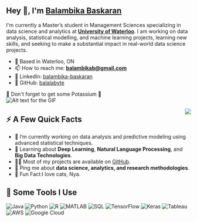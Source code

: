 ## Hey 👋, I'm [Balambika Baskaran](#)

I'm currently a Master’s student in Management Sciences specializing in data science and analytics at **[University of Waterloo](#)**. I am working on data analysis, statistical modelling, and machine learning projects, learning new skills, and seeking to make a substantial impact in real-world data science projects.

- 🌁 Based in Waterloo, ON
- 📫 How to reach me: **balambikab@gmail.com**
- 🔗 LinkedIn: [balambika-baskaran](https://www.linkedin.com/in/balambika-baskaran)
- 💼 GitHub: [balalabyte](https://github.com/balalabyte)

🍌 Don't forget to get some Potassium 🍌                                                               
![Alt text for the GIF](https://github.com/balalabyte/balalabyte/assets/60688697/cbca8b68-dbab-430e-8ec6-1643fe6d6d76)


<img src="https://github.com/balalabyte/balalabyte/assets/60688697/cbca8b68-dbab-430e-8ec6-1643fe6d6d76?raw=true" align="right" />

## ⚡️ A Few Quick Facts

- 🔭 I’m currently working on data analysis and predictive modeling using advanced statistical techniques.
- 🧐 Learning about **Deep Learning**, **Natural Language Processing**, and **Big Data Technologies**.
- 👨‍💻 Most of my projects are available on [GitHub](https://github.com/balalabyte).
- 💬 Ping me about **data science, analytics, and research methodologies**.
- 🎉 Fun Fact:I love cats, Nya.


## 🚀 Some Tools I Use

![Java](https://img.shields.io/badge/-Java-007396?style=flat-square&logo=java)
![Python](https://img.shields.io/badge/-Python-3776AB?style=flat-square&logo=Python)
![R](https://img.shields.io/badge/-R-276DC3?style=flat-square&logo=r)
![MATLAB](https://img.shields.io/badge/-MATLAB-0076A8?style=flat-square&logo=mathworks)
![SQL](https://img.shields.io/badge/-SQL-4479A1?style=flat-square&logo=mysql)
![TensorFlow](https://img.shields.io/badge/-TensorFlow-FF6F00?style=flat-square&logo=TensorFlow)
![Keras](https://img.shields.io/badge/-Keras-D00000?style=flat-square&logo=Keras)
![Tableau](https://img.shields.io/badge/-Tableau-E97627?style=flat-square&logo=Tableau)
![AWS](https://img.shields.io/badge/-AWS-232F3E?style=flat-square&logo=amazon-aws)
![Google Cloud](https://img.shields.io/badge/-Google_Cloud-4285F4?style=flat-square&logo=google-cloud)

